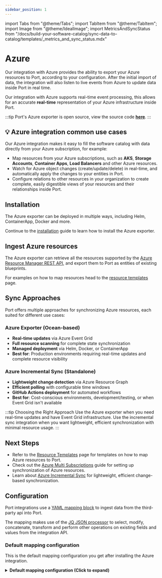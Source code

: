 ```yaml
---
sidebar_position: 1
---
```


import Tabs from "@theme/Tabs";
import TabItem from "@theme/TabItem";
import Image from "@theme/IdealImage";
import MetricsAndSyncStatus from "/docs/build-your-software-catalog/sync-data-to-catalog/templates/_metrics_and_sync_status.mdx"

# Azure

Our integration with Azure provides the ability to export your Azure resources to Port, according to your configuration.
After the initial import of data, the integration will also listen to live events from Azure to update data inside Port in real time.

Our integration with Azure supports real-time event processing, this allows for an accurate **real-time** representation of your Azure infrastructure inside Port.

:::tip
Port's Azure exporter is open source, view the source code [**here**](https://github.com/port-labs/ocean/tree/main/integrations/azure).
:::

## 💡 Azure integration common use cases

Our Azure integration makes it easy to fill the software catalog with data directly from your Azure subscription, for example:

- Map resources from your Azure subscriptions, such as **AKS**, **Storage Accounts**, **Container Apps**, **Load Balancers** and other Azure resources.
- Watch for Azure object changes (create/update/delete) in real-time, and automatically apply the changes to your entities in Port.
- Configure relations to other resources in your organization to create complete, easily digestible views of your resources and their relationships inside Port.

## Installation

The Azure exporter can be deployed in multiple ways, including Helm, ContainerApp, Docker and more.

Continue to the [installation](/build-your-software-catalog/sync-data-to-catalog/cloud-providers/azure/installation.md) guide to learn how to install the Azure exporter.

## Ingest Azure resources

The Azure exporter can retrieve all the resources supported by the [Azure Resource Manager REST API](https://learn.microsoft.com/en-us/rest/api/resources/resources/list), and export them to Port as entities of existing blueprints.

For examples on how to map resources head to the [resource templates](/build-your-software-catalog/sync-data-to-catalog/cloud-providers/azure/resource_templates/resource_templates.md) page.

## Sync Approaches

Port offers multiple approaches for synchronizing Azure resources, each suited for different use cases:

### Azure Exporter (Ocean-based)
- **Real-time updates** via Azure Event Grid
- **Full resource scanning** for complete state synchronization
- **Managed deployment** via Helm, Docker, or ContainerApp
- **Best for**: Production environments requiring real-time updates and complete resource visibility

### Azure Incremental Sync (Standalone)
- **Lightweight change detection** via Azure Resource Graph
- **Efficient polling** with configurable time windows
- **GitHub Actions deployment** for automated workflows
- **Best for**: Cost-conscious environments, development/testing, or when Event Grid isn't available

:::tip Choosing the Right Approach
Use the Azure exporter when you need real-time updates and have Event Grid infrastructure. Use the incremental sync integration when you want lightweight, efficient synchronization with minimal resource usage.
:::

## Next Steps

- Refer to the [Resource Templates](/build-your-software-catalog/sync-data-to-catalog/cloud-providers/azure/resource_templates/resource_templates.md) page for templates on how to map Azure resources to Port.
- Check out the [Azure Multi Subscriptions](/build-your-software-catalog/sync-data-to-catalog/cloud-providers/azure/multi-subscriptions.md) guide for setting up synchronization of Azure resources.
- Learn about [Azure Incremental Sync](/build-your-software-catalog/sync-data-to-catalog/cloud-providers/azure/incremental-sync.md) for lightweight, efficient change-based synchronization.

## Configuration

Port integrations use a [YAML mapping block](/build-your-software-catalog/customize-integrations/configure-mapping#configuration-structure) to ingest data from the third-party api into Port.

The mapping makes use of the [JQ JSON processor](https://stedolan.github.io/jq/manual/) to select, modify, concatenate, transform and perform other operations on existing fields and values from the integration API.

### Default mapping configuration

This is the default mapping configuration you get after installing the Azure integration.

<details>
<summary><b>Default mapping configuration (Click to expand)</b></summary>

```yaml showLineNumbers
resources:
- kind: subscription
  selector:
    query: 'true'
    apiVersion: '2022-09-01'
  port:
    entity:
      mappings:
        identifier: .id
        title: .display_name
        blueprint: '"azureSubscription"'
        properties:
          tags: .tags
- kind: Microsoft.Resources/resourceGroups
  selector:
    query: 'true'
    apiVersion: '2022-09-01'
  port:
    entity:
      mappings:
        identifier: .id | split("/") | .[3] |= ascii_downcase |.[4] |= ascii_downcase
          | join("/")
        title: .name
        blueprint: '"azureResourceGroup"'
        properties:
          location: .location
          provisioningState: .properties.provisioningState + .properties.provisioning_state
          tags: .tags
        relations:
          subscription: .id | split("/") | .[1] |= ascii_downcase |.[2] |= ascii_downcase
            | .[:3] |join("/")
- kind: Microsoft.App/containerApps
  selector:
    query: 'true'
    apiVersion: '2022-03-01'
  port:
    entity:
      mappings:
        identifier: .id | split("/") | .[3] |= ascii_downcase |.[4] |= ascii_downcase
          | join("/")
        title: .name
        blueprint: '"azureCloudResource"'
        properties:
          location: .location
          type: .type
          tags: .tags
        relations:
          resource_group: .id | split("/") | .[3] |= ascii_downcase |.[4] |= ascii_downcase
            | .[:5] |join("/")
- kind: Microsoft.Storage/storageAccounts
  selector:
    query: 'true'
    apiVersion: '2023-01-01'
  port:
    entity:
      mappings:
        identifier: .id | split("/") | .[3] |= ascii_downcase |.[4] |= ascii_downcase
          | join("/")
        title: .name
        blueprint: '"azureCloudResource"'
        properties:
          location: .location
          type: .type
          tags: .tags
        relations:
          resource_group: .id | split("/") | .[3] |= ascii_downcase |.[4] |= ascii_downcase
            | .[:5] |join("/")
- kind: Microsoft.Compute/virtualMachines
  selector:
    query: 'true'
    apiVersion: '2023-03-01'
  port:
    entity:
      mappings:
        identifier: .id | split("/") | .[3] |= ascii_downcase |.[4] |= ascii_downcase
          | join("/")
        title: .name
        blueprint: '"azureCloudResource"'
        properties:
          location: .location
          type: .type
          tags: .tags
        relations:
          resource_group: .id | split("/") | .[3] |= ascii_downcase |.[4] |= ascii_downcase
            | .[:5] |join("/")
- kind: Microsoft.ContainerService/managedClusters
  selector:
    query: 'true'
    apiVersion: '2023-05-01'
  port:
    entity:
      mappings:
        identifier: .id | split("/") | .[3] |= ascii_downcase |.[4] |= ascii_downcase
          | join("/")
        title: .name
        blueprint: '"azureCloudResource"'
        properties:
          location: .location
          type: .type
          tags: .tags
        relations:
          resource_group: .id | split("/") | .[3] |= ascii_downcase |.[4] |= ascii_downcase
            | .[:5] |join("/")
- kind: Microsoft.Network/loadBalancers
  selector:
    query: 'true'
    apiVersion: '2023-02-01'
  port:
    entity:
      mappings:
        identifier: .id | split("/") | .[3] |= ascii_downcase |.[4] |= ascii_downcase
          | join("/")
        title: .name
        blueprint: '"azureCloudResource"'
        properties:
          location: .location
          type: .type
          tags: .tags
        relations:
          resource_group: .id | split("/") | .[3] |= ascii_downcase |.[4] |= ascii_downcase
            | .[:5] |join("/")
```

</details>

<MetricsAndSyncStatus/>

